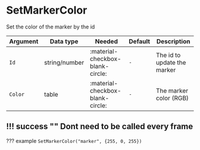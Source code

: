 # SetMarkerColor
Set the color of the marker by the id

| Argument              | Data type                            | Needed                    | Default         | Description
| ----------------------| ------------------------------------ | ------------------------- |-----------------|-------------
| `Id`                | string/number | :material-checkbox-blank-circle: | `-` | The id to update the marker
| `Color`                | table | :material-checkbox-blank-circle: | `-` | The marker color (RGB)
    
!!! success ""
    Dont need to be called every frame
---
??? example
    ```
    SetMarkerColor("marker", {255, 0, 255})
    ```